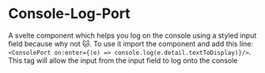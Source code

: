 # Console-Log-Port
A svelte component which helps you log on the console using a styled input field because why not :cat:. To use it import the component and add this line:
`<ConsolePort on:enter={(e) => console.log(e.detail.textToDisplay)}/>`.
This tag will allow the input from the input field to log onto the console
